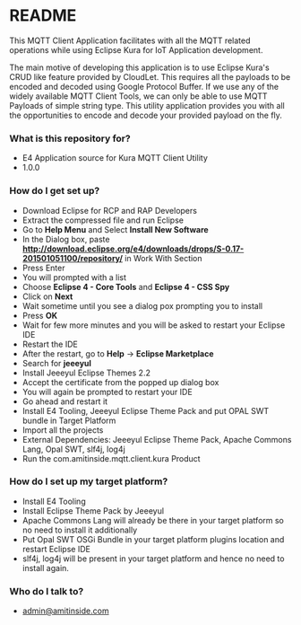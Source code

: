 # **README** #

This MQTT Client Application facilitates with all the MQTT related operations while using Eclipse Kura for IoT Application development.

The main motive of developing this application is to use Eclipse Kura's CRUD like feature provided by CloudLet. This requires all the payloads to be encoded and decoded using Google Protocol Buffer. If we use any of the widely available MQTT Client Tools, we can only be able to use MQTT Payloads of simple string type. This utility application provides you with all the opportunities to encode and decode your provided payload on the fly.

### **What is this repository for?** ###

* E4 Application source for Kura MQTT Client Utility
* 1.0.0

### **How do I get set up?** ###

* Download Eclipse for RCP and RAP Developers
* Extract the compressed file and run Eclipse
* Go to **Help Menu** and Select **Install New Software**
* In the Dialog box, paste **http://download.eclipse.org/e4/downloads/drops/S-0.17-201501051100/repository/** in Work With Section
* Press Enter
* You will prompted with a list
* Choose **Eclipse 4 - Core Tools** and **Eclipse 4 - CSS Spy**
* Click on **Next**
* Wait sometime until you see a dialog pox prompting you to install
* Press **OK**
* Wait for few more minutes and you will be asked to restart your Eclipse IDE
* Restart the IDE
* After the restart, go to **Help** -> **Eclipse Marketplace**
* Search for **jeeeyul**
* Install Jeeeyul Eclipse Themes 2.2
* Accept the certificate from the popped up dialog box
* You will again be prompted to restart your IDE
* Go ahead and restart it
* Install E4 Tooling, Jeeeyul Eclipse Theme Pack and put OPAL SWT bundle in Target Platform 
* Import all the projects
* External Dependencies: Jeeeyul Eclipse Theme Pack, Apache Commons Lang, Opal SWT, slf4j, log4j
* Run the com.amitinside.mqtt.client.kura Product

### **How do I set up my target platform?** ###

* Install E4 Tooling
* Install Eclipse Theme Pack by Jeeeyul
* Apache Commons Lang will already be there in your target platform so no need to install it additionally
* Put Opal SWT OSGi Bundle in your target platform plugins location and restart Eclipse IDE
* slf4j, log4j will be present in your target platform and hence no need to install again.

### **Who do I talk to?** ###

* admin@amitinside.com
